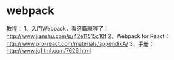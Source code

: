 # webpack

教程：
1、入门Webpack，看这篇就够了：http://www.jianshu.com/p/42e11515c10f
2、Webpack for React：http://www.pro-react.com/materials/appendixA/
3、手册：http://www.jqhtml.com/7626.html

